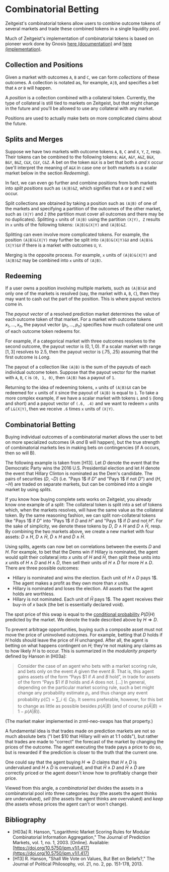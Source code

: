 # Combinatorial Betting

Zeitgeist's combinatorial tokens allow users to combine outcome tokens of
several markets and trade these combined tokens in a single liquidity pool.

Much of Zeitgeist's implementation of combinatorial tokens is based on pioneer
work done by Gnosis
[here (documentation)](https://docs.gnosis.io/conditionaltokens/) and
[here (implementation)](https://github.com/gnosis/conditional-tokens-contracts).

## Collection and Positions

Given a market with outcomes `A`, `B` and `C`, we can form _collections_ of
these outcomes. A collection is notated as, for example, `A|B`, and specifies a
bet that `A` _or_ `B` will happen.

A _position_ is a collection combined with a collateral token. Currently, the
type of collateral is still tied to markets on Zeitgeist, but that might change
in the future and you'll be allowed to use any collateral with any market.

Positions are used to actually make bets on more complicated claims about the
future.

## Splits and Merges

Suppose we have two markets with outcome tokens `A`, `B`, `C` and `X`, `Y`, `Z`,
resp. Their tokens can be combined to the following tokens: `A&X`, `A&Y`, `A&Z`,
`B&X`, `B&Y`, `B&Z`, `C&X`, `C&Y`, `C&Z`. A bet on the token `A&X` is a bet that
both `A` _and_ `X` occur (we'll interpret the meaning of `A&X` in case one or
both markets is a scalar market below in the section _Redeeming_).

In fact, we can even go further and combine positions from both markets into
_split positions_ such as `(A|B)&Z`, which signifies that `A` or `B` and `Z`
will occur.

Split collections are obtained by taking a position such as `(A|B)` of one of
the markets and specifying a partition of the outcomes of the other market, such
as `(X|Y)` and `Z` (the partition must cover all outcomes and there may be no
duplicates). Splitting `x` units of `(A|B)` using the partition `(X|Y), Z`
results in `x` units of the following tokens: `(A|B)&(X|Y)` and `(A|B)&Z`.

Splitting can even involve more complicated tokens. For example, the position
`(A|B)&(X|Y)` may further be split into `(A|B)&(X|Y)&U` and `(A|B)&(X|Y)&V` if
there is a market with outcomes `U`, `V`.

Merging is the opposite process. For example, `x` units of `(A|B)&(X|Y)` and
`(A|B)&Z` may be combined into `x` units of `(A|B)`.

## Redeeming

If a user owns a position involving multiple markets, such as `(A|B)&X` and only
one of the markets is resolved (say, the market with `A`, `B`, `C`), then they
may want to cash out the part of the position. This is where payout vectors come
in.

The _payout vector_ of a resolved prediction market determines the value of each
outcome token of that market. For a market with outcome tokens
$x_1, \ldots, x_n$, the payout vector $(p_1, \ldots, p_n)$ specifies how much
collateral one unit of each outcome token redeems for.

For example, if a categorical market with three outcomes resolves to the second
outcome, the payout vector is $(0, 1, 0)$. If a scalar market with range
$[1, 3]$ resolves to $2.5$, then the payout vector is $(.75, .25)$ assuming that
the first outcome is _Long_.

The payout of a collection like `(A|B)` is the sum of the payouts of each
individual outcome token. Suppose that the payout vector for the market with
`A`, `B`, `C` is `(0, 1, 0)`, then `(A|B)` has a payout of `1`.

Returning to the idea of redeeming tokens, `x` units of `(A|B)&X` can be
redeemed for `x` units of `X` since the payout of `(A|B)` is equal to `1`. To
take a more complex example, if we have a scalar market with tokens `L` and `S`
(long and short) and a payout vector of `(.6, .4)` and we want to redeem `x`
units of `L&(X|Y)`, then we receive `.6` times `x` units of `(X|Y)`.

## Combinatorial Betting

Buying individual outcomes of a combinatorial market allows the user to bet on
more specialized outcomes (A _and_ B will happen), but the true strength of
combinatorial markets lies in making bets on contingencies (if A occurs, then
so will B).

The following example is taken from [H13]. Let $D$ denote the event that the
Democratic Party wins the 2016 U.S. Presidential election and let $H$ denote the
event that Hillary Clinton is nominated as the Dem's candidate. The pairs of
securities $(D, \neg D)$ (i.e. "Pays 1\$ if $D$" and "Pays 1\$ if not $D$") and
$(H, \neg H)$ are traded on separate markets, but can be combined into a single
market by using _splits_.

If you know how buying complete sets works on Zeitgeist, you already know one
example of a split: The collateral token is split into a set of tokens which,
when the markets resolves, will have the same value as the collateral token. By
the same reasoning fashion, we can split non-collateral tokens like "Pays 1\$ if
$D$" into "Pays 1\$ if $D$ and $H$" and "Pays 1\$ if $D$ and not $H$". For the
sake of simplicity, we denote these tokens by $D$, $D \land H$ and
$D \land \bar H$, resp. By combining the two markets above, we create a new
market with four assets: $D \land H$, $D \land \bar H$, $\bar D \land H$ and
$\bar D \land \bar H$.

Using splits, agents can now bet on correlations between the events $D$ and $H$.
For example, to bet that the Dems win if Hillary is nominated, the agent would
split their collateral into $x$ units of $H$ and $\bar H$, then split these
units into $x$ units of $H \land D$ and $H \land \bar D$, then sell their units
of $H \land \bar D$ for more $H \land D$. There are three possible outcomes:

- Hillary is nominated and wins the election. Each unit of $H \land D$ pays 1\$.
  The agent makes a profit as they own more than $x$ units.
- Hillary is nominated and loses the election. All assets that the agent holds
  are worthless.
- Hillary is not nominated. Each unit of $\bar H$ pays 1\$. The agent receives
  their buy-in of $x$ back (the bet is essentially declared void).

The spot price of this swap is equal to the
[conditional probability](https://en.wikipedia.org/wiki/Conditional_probability)
$P(D|H)$ predicted by the market. We denote the trade described above by
$H \Rightarrow D$.

To prevent arbitrage opportunities, buying such a composite asset must not move
the price of uninvolved outcomes. For example, betting that $D$ holds if $H$
holds should leave the price of $\bar H$ unchanged. After all, the agent is
betting on what happens contingent on $H$; they're not making any claims as to
how likely $H$ is to occur. This is summarized in the _modularity property_
defined by Hanson in [H03a]:

> Consider the case of an agent who bets with a market scoring rule, and bets
> only on the event $A$ given the event $B$. That is, this agent gains assets of
> the form “Pays \$1 if $A$ and $B$ hold”, in trade for assets of the form “Pays
> \$1 if $B$ holds and $A$ does not. [...] In general, depending on the
> particular market scoring rule, such a bet might change any probability
> estimate $p_i$, and thus change any event probability
> $p(C) = \sum\_{i \in C} p_i$. It seems preferable, however, for this bet to
> change as little as possible besides $p(A|B)$ (and of course
> $p(\bar A|B) = 1 − p(A|B)$).

(The market maker implemented in zrml-neo-swaps has that property.)

A fundamental idea is that trades made on prediction markets are not so much
absolute bets ("I bet $10 that Hillary will win at 1:1 odds"), but rather that
trades are made to "correct" the forecast of the market by changing the prices
of the outcome. The agent executing the trade pays a price to do so, but is
rewarded if the prediction is closer to the truth that the current one.

One could say that the agent buying $H \Rightarrow D$ claims that $H \land D$ is
undervalued and $H \land \bar D$ is overvalued, and that $\bar H \land D$ and
$\bar H \land \bar D$ are correctly priced or the agent doesn't know how to
profitably change their price.

Viewed from this angle, a _combinatorial bet_ divides the assets in a
combinatorial pool into three categories: _buy_ (the assets the agent thinks are
undervalued), _sell_ (the assets the agent thinks are overvalued) and _keep_
(the assets whose prices the agent can't or won't change).

## Bibliography

- [H03a] R. Hanson, "Logarithmic Market Scoring Rules for Modular Combinatorial
  Information Aggregation," The Journal of Prediction Markets, vol. 1, no.
  1, 2003. [Online]. Available:
  [https://doi.org/10.5750/jpm.v1i1.417](https://doi.org/10.5750/jpm.v1i1.417)
- [H13] R. Hanson, "Shall We Vote on Values, But Bet on Beliefs?," The Journal
  of Political Philosophy, vol. 21, no. 2, pp. 151-178, 2013.
